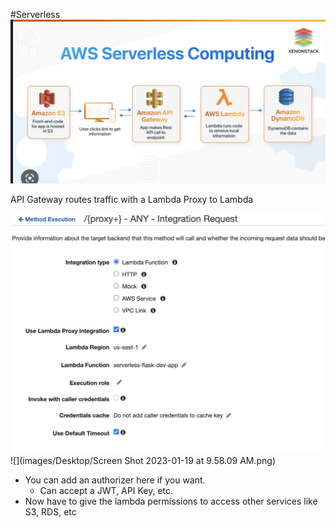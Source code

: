 #Serverless
![](images/10.png)

API Gateway routes traffic with a Lambda Proxy to Lambda

![](images/11.png)
![](images/Desktop/Screen Shot 2023-01-19 at 9.58.09 AM.png)
- You can add an authorizer here if you want.
  - Can accept a JWT, API Key, etc.
- Now have to give the lambda permissions to access other services like S3, RDS, etc
